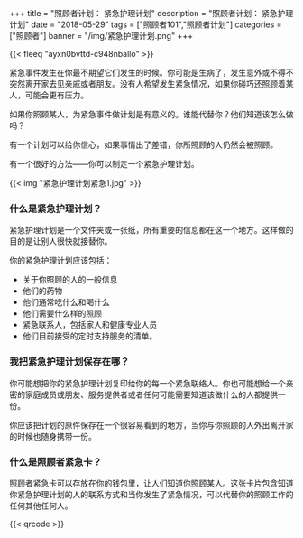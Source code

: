 ﻿+++
title = "照顾者计划： 紧急护理计划"
description = "照顾者计划： 紧急护理计划"
date = "2018-05-29"
tags = ["照顾者101","照顾者计划"]
categories = ["照顾者"]
banner = "/img/紧急护理计划.png"
+++

{{< fleeq "ayxn0bvttd-c948nballo" >}}

紧急事件发生在你最不期望它们发生的时候。你可能是生病了，发生意外或不得不突然离开家去见亲戚或者朋友。没有人希望发生紧急情况，如果你碰巧还照顾着某人，可能会更有压力。              

如果你照顾某人，为紧急事件做计划是有意义的。谁能代替你？他们知道该怎么做吗？      

有一个计划可以给你信心，如果事情出了差错，你所照顾的人仍然会被照顾。              

有一个很好的方法——你可以制定一个紧急护理计划。  

{{< img "紧急护理计划紧急1.jpg" >}}

### 什么是紧急护理计划？

紧急护理计划是一个文件夹或一张纸，所有重要的信息都在这一个地方。这样做的目的是让别人很快就接替你。              

你的紧急护理计划应该包括：              

- 关于你照顾的人的一般信息              
- 他们的药物              
- 他们通常吃什么和喝什么              
- 他们需要什么样的照顾              
- 紧急联系人，包括家人和健康专业人员              
- 他们目前接受的定时支持服务的清单。       

### 我把紧急护理计划保存在哪？ 

你可能想把你的紧急护理计划复印给你的每一个紧急联络人。你也可能想给一个亲密的家庭成员或朋友、服务提供者或者任何可能需要知道该做什么的人都提供一份。              

你应该把计划的原件保存在一个很容易看到的地方，当你与你照顾的人外出离开家的时候也随身携带一份。

### 什么是照顾者紧急卡？             
照顾者紧急卡可以存放在你的钱包里，让人们知道你照顾某人。这张卡片包含知道你紧急护理计划的人的联系方式和当你发生了紧急情况，可以代替你的照顾工作的任何其他任何人。 

{{< qrcode >}}
